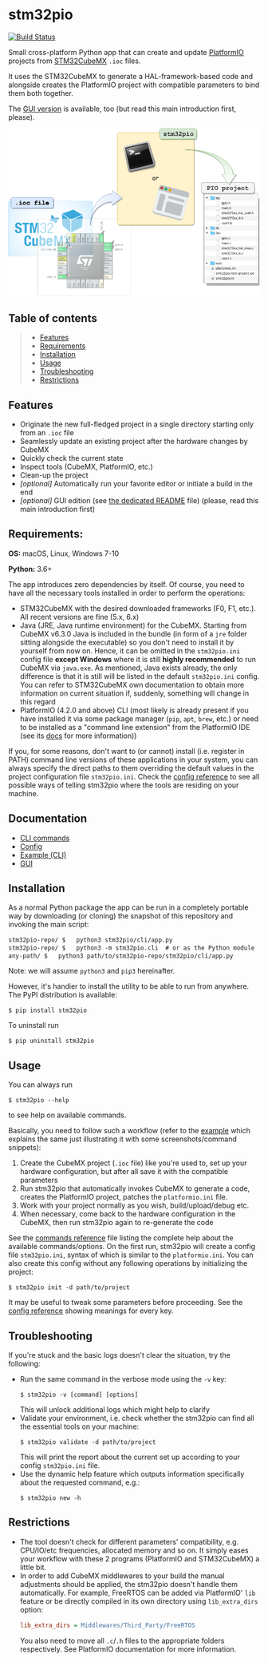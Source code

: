 # stm32pio

[![Build Status](https://dev.azure.com/andrei42008/stm32pio/_apis/build/status/ussserrr.stm32pio?branchName=master)](https://dev.azure.com/andrei42008/stm32pio/_build/latest?definitionId=1&branchName=master)

Small cross-platform Python app that can create and update [PlatformIO](https://platformio.org) projects from [STM32CubeMX](https://www.st.com/en/development-tools/stm32cubemx.html) `.ioc` files.

It uses the STM32CubeMX to generate a HAL-framework-based code and alongside creates the PlatformIO project with compatible parameters to bind them both together.

The [GUI version](/docs/GUI/README.md) is available, too (but read this main introduction first, please).

![Logo](/logo/logo.png)


## Table of contents
> - [Features](#features)
> - [Requirements](#requirements)
> - [Installation](#installation)
> - [Usage](#usage)
> - [Troubleshooting](#troubleshooting)
> - [Restrictions](#restrictions)


## Features
  - Originate the new full-fledged project in a single directory starting only from an `.ioc` file
  - Seamlessly update an existing project after the hardware changes by CubeMX
  - Quickly check the current state
  - Inspect tools (CubeMX, PlatformIO, etc.)
  - Clean-up the project
  - *[optional]* Automatically run your favorite editor or initiate a build in the end
  - *[optional]* GUI edition (see [the dedicated README](/docs/GUI/README.md) file) (please, read this main introduction first)


## Requirements:
**OS:** macOS, Linux, Windows 7-10

**Python:** 3.6+

The app introduces zero dependencies by itself. Of course, you need to have all the necessary tools installed in order to perform the operations:
  - STM32CubeMX with the desired downloaded frameworks (F0, F1, etc.). All recent versions are fine (5.x, 6.x)
  - Java (JRE, Java runtime environment) for the CubeMX. Starting from CubeMX v6.3.0 Java is included in the bundle (in form of a `jre` folder sitting alongside the executable) so you don't need to install it by yourself from now on. Hence, it can be omitted in the `stm32pio.ini` config file **except Windows** where it is still **highly recommended** to run CubeMX via `java.exe`. As mentioned, Java exists already, the only difference is that it is still will be listed in the default `stm32pio.ini` config. You can refer to STM32CubeMX own documentation to obtain more information on current situation if, suddenly, something will change in this regard
  - PlatformIO (4.2.0 and above) CLI (most likely is already present if you have installed it via some package manager (`pip`, `apt`, `brew`, etc.) or need to be installed as a "command line extension" from the PlatformIO IDE (see its [docs](https://docs.platformio.org/en/latest/core/installation.html#piocore-install-shell-commands) for more information))

If you, for some reasons, don't want to (or cannot) install (i.e. register in PATH) command line versions of these applications in your system, you can always specify the direct paths to them overriding the default values in the project configuration file `stm32pio.ini`. Check the [config reference](/docs/CONFIG.md) to see all possible ways of telling stm32pio where the tools are residing on your machine.


## Documentation
  - [CLI commands](/docs/CLI/COMMANDS.md)
  - [Config](/docs/CONFIG.md)
  - [Example (CLI)](/examples/cli)
  - [GUI](/docs/GUI/README.md)


## Installation
As a normal Python package the app can be run in a completely portable way by downloading (or cloning) the snapshot of this repository and invoking the main script:
```shell script
stm32pio-repo/ $   python3 stm32pio/cli/app.py
stm32pio-repo/ $   python3 -m stm32pio.cli  # or as the Python module
any-path/ $   python3 path/to/stm32pio-repo/stm32pio/cli/app.py
```
Note: we will assume `python3` and `pip3` hereinafter.

However, it's handier to install the utility to be able to run from anywhere. The PyPI distribution is available:
```shell script
$ pip install stm32pio
```

To uninstall run
```shell script
$ pip uninstall stm32pio
```


## Usage
You can always run
```shell script
$ stm32pio --help
```
to see help on available commands.

Basically, you need to follow such a workflow (refer to the [example](/examples/cli) which explains the same just illustrating it with some screenshots/command snippets):
  1. Create the CubeMX project (`.ioc` file) like you're used to, set up your hardware configuration, but after all save it with the compatible parameters
  2. Run stm32pio that automatically invokes CubeMX to generate a code, creates the PlatformIO project, patches the `platformio.ini` file.
  3. Work with your project normally as you wish, build/upload/debug etc.
  4. When necessary, come back to the hardware configuration in the CubeMX, then run stm32pio again to re-generate the code

See the [commands reference](/docs/CLI/COMMANDS.md) file listing the complete help about the available commands/options. On the first run, stm32pio will create a config file `stm32pio.ini`, syntax of which is similar to the `platformio.ini`. You can also create this config without any following operations by initializing the project:
```shell script
$ stm32pio init -d path/to/project
```
It may be useful to tweak some parameters before proceeding. See the [config reference](/docs/CONFIG.md) showing meanings for every key.


## Troubleshooting
If you're stuck and the basic logs doesn't clear the situation, try the following:
 - Run the same command in the verbose mode using the `-v` key:
   ```shell script
   $ stm32pio -v [command] [options]
   ```
   This will unlock additional logs which might help to clarify
 - Validate your environment, i.e. check whether the stm32pio can find all the essential tools on your machine:
   ```shell script
   $ stm32pio validate -d path/to/project
   ```
   This will print the report about the current set up according to your config `stm32pio.ini` file.
 - Use the dynamic help feature which outputs information specifically about the requested command, e.g.:
   ```shell script
   $ stm32pio new -h
   ```


## Restrictions
  - The tool doesn't check for different parameters' compatibility, e.g. CPU/IO/etc frequencies, allocated memory and so on. It simply eases your workflow with these 2 programs (PlatformIO and STM32CubeMX) a little bit.
  - In order to add CubeMX middlewares to your build the manual adjustments should be applied, the stm32pio doesn't handle them automatically. For example, FreeRTOS can be added via PlatformIO' `lib` feature or be directly compiled in its own directory using `lib_extra_dirs` option:
    ```ini
    lib_extra_dirs = Middlewares/Third_Party/FreeRTOS
    ```
    You also need to move all `.c`/`.h` files to the appropriate folders respectively. See PlatformIO documentation for more information.
